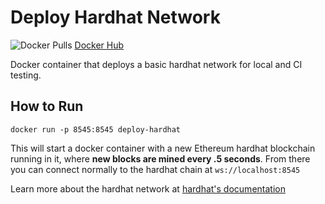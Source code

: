 # Deploy Hardhat Network

![Docker Pulls](https://img.shields.io/docker/pulls/smartcontract/hardhat-network) [Docker Hub](https://hub.docker.com/r/smartcontract/hardhat-network)

Docker container that deploys a basic hardhat network for local and CI testing.

## How to Run

`docker run -p 8545:8545 deploy-hardhat`

This will start a docker container with a new Ethereum hardhat blockchain running in it, where
**new blocks are mined every .5 seconds**. From there you can connect normally to the hardhat chain at `ws://localhost:8545`

Learn more about the hardhat network at [hardhat's documentation](https://hardhat.org/hardhat-network/)
